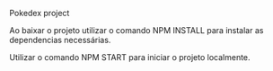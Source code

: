 Pokedex project

Ao baixar o projeto utilizar o comando NPM INSTALL para instalar as dependencias necessárias.

Utilizar o comando NPM START para iniciar o projeto localmente.